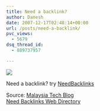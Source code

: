 ```yaml
---
title: Need a backlink?
author: Danesh
date: 2007-12-17T02:48:14+00:00
url: /posts/need-a-backlink/
pvc_views:
  - 5679
dsq_thread_id:
  - 889737957

---
```

![][1]

Need a backlink? try [NeedBacklinks][2] 

Source: [Malaysia Tech Blog][3]  
[Need Backlinks Web Directory][2]

 [1]: http://img139.imageshack.us/img139/9640/logopx4.gif
 [2]: http://www.needbacklinks.com/
 [3]: http://www.cypherhackz.net/archives/2007/12/17/submit-your-links-to-need-backlinks-web-directory/